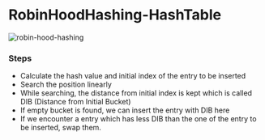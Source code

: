 # RobinHoodHashing-HashTable

![robin-hood-hashing](https://user-images.githubusercontent.com/81980502/163891322-3669e41b-0d94-4fde-b6c5-1f6a250e99d3.jpg)

### Steps
- Calculate the hash value and initial index of the entry to be inserted
- Search the position linearly
- While searching, the distance from initial index is kept which is called DIB (Distance from Initial Bucket)
- If empty bucket is found, we can insert the entry with DIB here
- If we encounter a entry which has less DIB than the one of the entry to be inserted, swap them.
